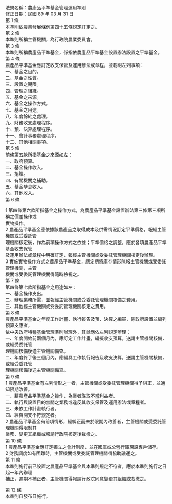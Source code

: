 法規名稱：農產品平準基金管理運用準則  
修正日期：民國 89 年 03 月 31 日  
第 1 條  
本準則依農業發展條例第四十五條規定訂定之。  
第 2 條  
本準則所稱主管機關，為行政院農業委員會。  
第 3 條  
本準則所稱農產品平準基金，係指依農產品平準基金設置辦法設置之平準基金。  
第 4 條  
農產品平準基金應訂定收支保管及運用辦法或章程，並載明左列事項：  
一、基金之目的。  
二、基金之性質。  
三、設置之期限。  
四、管理之組織。  
五、基金之來源。  
六、基金之操作方式。  
七、基金之用途。  
八、年度餘絀之處理。  
九、財務收支處理程序。  
十、預、決算處理程序。  
十一、會計事務處理程序。  
十二、其他相關事項。  
第 5 條  
前條第五款所指基金之來源如左：  
一、政府預算。  
二、基金操作收入。  
三、捐贈。  
四、有關機關之補助。  
五、基金孳息收入。  
六、其他收入。  
第 6 條  


1 第四條第六款所指基金之操作方式，為農產品平準基金設置辦法第三條第三項所稱之價差操作或  
實物操作。  
2 農產品平準基金應依據該農產品之取得成本及供需情況訂定平準價格，報經主管機關或受委託管  
理機關核定後，作為前項操作方式之依據；平準價格之調整，應於各項農產品平準基金收支保管  
及運用辦法或章程中明確訂定，報經主管機關或受委託管理機關核定後辦理。  
3 實施實物操作方式之農產品平準基金，應定期將庫存情形陳報主管機關或受委託管理機關，主管  
機關或受委託管理機關得隨時檢視之。  
第 7 條  
第四條第七款所指基金之用途如左：  
一、基金操作支出。  
二、辦理業務所需，並報經主管機關或受委託管理機關核備之費用。  
三、其他經主管機關或受委託管理機關核定之費用。  
第 8 條  
農產品平準基金之年度工作計畫、執行報告及預、決算之編審，除政府設置並編列預算支應者，  
依中央政府特種基金管理準則辦理外，其餘應依左列規定辦理：  
一、年度開始前兩個月內，應訂定工作計畫，編擬收支預算，送請主管機關核備，或經受委託管  
理機關核備後送主管機關備查。  
二、年度終了後三個月內，應編具工作執行報告及收支決算，送請主管機關核備，或經受委託管  
理機關核備後送主管機關備查。  
第 9 條  
1 農產品平準基金有左列情形之一者，主管機關或受委託管理機關得予糾正，並通知限期改善。  
一、藉農產品平準基金之操作，為業者謀取不當利益者。  
二、執行與設置目的無關之業務或違反其收支保管及運用辦法或章程者。  
三、未依工作計畫執行者。  
四、經費開支不符規定者。  
2 農產品平準基金有前項情形，經糾正而未於限期內改善者，主管機關或受委託管理機關得限制其  
業務、變更其組織或報請行政院核定後裁撤之。  
第 10 條  
1 農產品平準基金應訂定獨立之會計制度，並在國庫或公營行庫開設專戶儲存。  
2 財務調度如有困難時，主管機關或受委託管理機關得協助融通之。  
第 11 條  
本準則施行前已設置之農產品平準基金與本準則規定不符者，應於本準則施行之日起一年內辦理  
補正，逾期不補正者，主管機關得報請行政院同意變更其組織或裁撤之。  


第 12 條  
本準則自發布日施行。  


